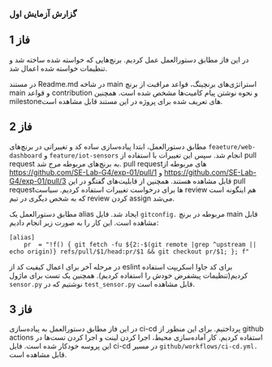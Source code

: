 ### گزارش آزمایش اول
## فاز 1 

در این فاز مطابق دستورالعمل عمل کردیم. برنچ‌هایی که خواسته شده ساخته شد و تنظیمات خواسته شده اعمال شد.

در مستند Readme.md در شاخه main استراتژی‌های برنچینگ، قواعد مراقبت از برنچ main و قواعد contribution و نحوه نوشتن پیام کامیت‌ها مشخص شده است. همچنین milestoneهای تعریف شده برای پروژه در این مستند قابل مشاهده است.

## فاز 2
مطابق دستورالعمل، ابتدا پیاده‌سازی ساده کد و تغییراتی در برنچ‌های `feaeture/web-dashboard` و `feature/iot-sensors` انجام شد. سپس این تغییرات با استفاده از  pull request به برنچ‌های مربوطه مرج شد. pull requestهای مربوطه از https://github.com/SE-Lab-G4/exp-01/pull/1 و https://github.com/SE-Lab-G4/exp-01/pull/3 قابل مشاهده هستند. همچنین از 
قابلیت‌های گفتگو در این pull requestها برای درخواست تغییرات استفاده کردیم. سیاست review هم اینگونه است که به شخص دیگری در تیم review کردن assign می‌شد.

مطابق دستورالعمل یک alias ایجاد شد. فایل `gitconfig.` مربوطه در برنچ main قابل مشاهده است.
این کار را به صورت زیر انجام دادیم: 
```
[alias]
    pr  = "!f() { git fetch -fu ${2:-$(git remote |grep ^upstream || echo origin)} refs/pull/$1/head:pr/$1 && git checkout pr/$1; }; f"
```
در مرحله آخر برای اعمال کیفیت کد از eslint برای کد جاوا اسکریپت استفاده کردیم(تنظیمات پیشفرض خودش را استفاده کردیم). همچنین یک تست برای ماژول `sensor.py` نوشتیم که در `test_sensor.py` قابل مشاهده است. 

## فاز 3
در این فاز مطابق دستورالعمل به پیاده‌سازی ci-cd پرداختیم. برای این منظور از github actions استفاده کردیم. کار آماده‌سازی محیط، اجرا کردن لینت و اجرا کردن تست‌ها در این پروسه خودکار شده است. فایل ci-cd در مسیر `github/workflows/ci-cd.yml.` قابل مشاهده است.
